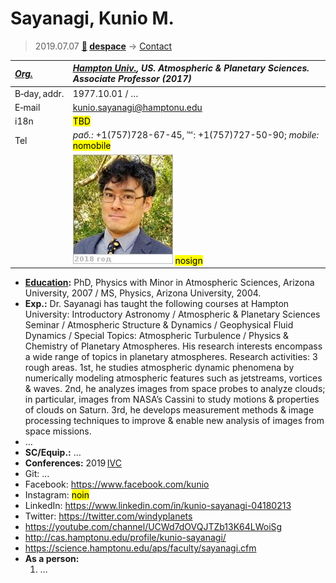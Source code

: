 # Sayanagi, Kunio M.
> 2019.07.07 **[🚀](../index/index.md) [despace](index.md)** → [Contact](contact.md)

|*[Org.](contact.md)*|*[Hampton Univ.](hampton_univ.md), US. Atmospheric & Planetary Sciences. Associate Professor (2017)*|
|:--|:--|
|B‑day, addr.| 1977.10.01 / … |
|E‑mail| <kunio.sayanagi@hamptonu.edu> |
|i18n| <mark>TBD</mark> |
|Tel|*раб.:* +1(757)728-67-45, ℻: +1(757)727-50-90; *mobile:* <mark>nomobile</mark> |
|| ![](f/contact/s/sayanagi_001_photo.jpg) <mark>nosign</mark> |

   - **[Education](edu.md):** PhD, Physics with Minor in Atmospheric Sciences, Arizona University, 2007 / MS, Physics, Arizona University, 2004.
   - **Exp.:** Dr. Sayanagi has taught the following courses at Hampton University: Introductory Astronomy / Atmospheric & Planetary Sciences Seminar / Atmospheric Structure & Dynamics / Geophysical Fluid Dynamics / Special Topics: Atmospheric Turbulence / Physics & Chemistry of Planetary Atmospheres. His research interests encompass a wide range of topics in planetary atmospheres. Research activities: 3 rough areas. 1st, he studies atmospheric dynamic phenomena by numerically modeling atmospheric features such as jetstreams, vortices & waves. 2nd, he analyzes images from space probes to analyze clouds; in particular, images from NASA’s Cassini to study motions & properties of clouds on Saturn. 3rd, he develops measurement methods & image processing techniques to improve & enable new analysis of images from space missions.
   - …
   - **SC/Equip.:** …
   - **Conferences:** 2019 [IVC](ivc_2019.md)
   - Git: …
   - Facebook: <https://www.facebook.com/kunio>
   - Instagram: <mark>noin</mark>
   - LinkedIn: <https://www.linkedin.com/in/kunio-sayanagi-04180213>
   - Twitter: <https://twitter.com/windyplanets>
   - <https://youtube.com/channel/UCWd7dOVQJTZb13K64LWoiSg>
   - <http://cas.hamptonu.edu/profile/kunio-sayanagi/>
   - <https://science.hamptonu.edu/aps/faculty/sayanagi.cfm>
   - **As a person:**
      1. …
